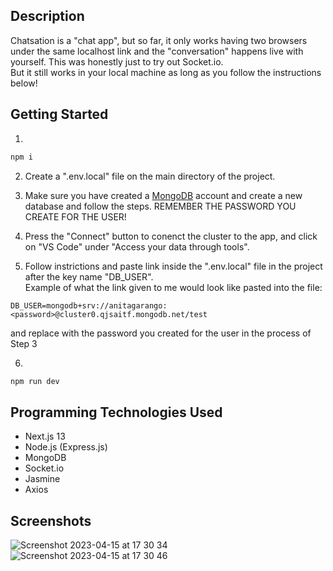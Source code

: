 ## Description
Chatsation is a "chat app", but so far, it only works having two browsers under the same localhost link and the "conversation" happens live with yourself. This was honestly just to try out Socket.io.
</br>
But it still works in your local machine as long as you follow the instructions below!


## Getting Started

1. 
```bash
npm i
```

2. Create a ".env.local" file on the main directory of the project.

3. Make sure you have created a [MongoDB](https://cloud.mongodb.com/) account and create a new database and follow the steps. REMEMBER THE PASSWORD YOU CREATE FOR THE USER!

4. Press the "Connect" button to conenct the cluster to the app, and click on "VS Code" under "Access your data through tools".

5. Follow instrictions and paste link inside the ".env.local" file in the project after the key name "DB_USER".</br>
Example of what the link given to me would look like pasted into the file:
```env
DB_USER=mongodb+srv://anitagarango:<password>@cluster0.qjsaitf.mongodb.net/test
```
and replace <password> with the password you created for the user in the process of Step 3

6.
```bash
npm run dev
```


## Programming Technologies Used
* Next.js 13
* Node.js (Express.js)
* MongoDB
* Socket.io
* Jasmine
* Axios

## Screenshots
![Screenshot 2023-04-15 at 17 30 34](https://user-images.githubusercontent.com/91710569/232259939-46aa8035-7365-4c42-a6f4-684fb0454718.jpg)
![Screenshot 2023-04-15 at 17 30 46](https://user-images.githubusercontent.com/91710569/232259943-4aae8a52-36a6-4575-90bf-879986c37e9a.jpg)
